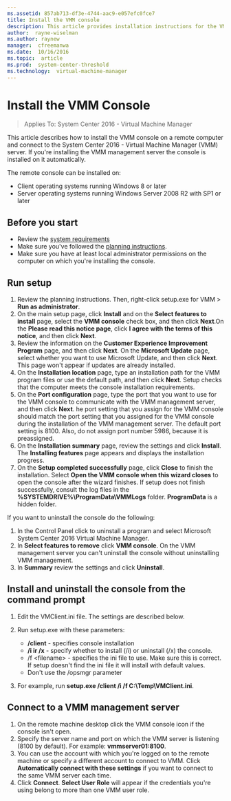 ```yaml
---
ms.assetid: 857ab713-df3e-4744-aac9-e057efc0fce7
title: Install the VMM console
description: This article provides installation instructions for the VMM console
author:  rayne-wiselman
ms.author: raynew
manager:  cfreemanwa
ms.date:  10/16/2016
ms.topic:  article
ms.prod:  system-center-threshold
ms.technology:  virtual-machine-manager
---
```


# Install the VMM Console

>Applies To: System Center 2016 - Virtual Machine Manager

This article describes how to install the VMM console on a remote computer and connect to the System Center 2016 - Virtual Machine Manager (VMM) server. If you're installing the VMM management server the console is installed on it automatically.

The remote console can be installed on:

- Client operating systems running Windows 8 or later
- Server operating systems running Windows Server 2008 R2 with SP1 or later

## Before you start

- Review the [system requirements](../orchestrator/system-requirements.md)
- Make sure you've followed the [planning instructions](../orchestrator/install.md).
- Make sure you have at least local administrator permissions on the computer on which you're installing the console.


## Run setup

1.  Review the planning instructions. Then, right-click setup.exe for VMM > **Run as administrator**.
2.  On the main setup page, click **Install** and on the **Select features to install** page, select the **VMM console** check box, and then click **Next**.On the **Please read this notice page**, click **I agree with the terms of this notice**, and then click **Next**.
3.  Review the information on the **Customer Experience Improvement Program** page, and then click **Next**. On the **Microsoft Update** page, select whether you want to use Microsoft Update, and then click **Next**. This page won't appear if updates are already installed.
4.  On the **Installation location** page, type an installation path for the VMM program files or use the default path, and then click **Next**. Setup checks that the computer meets the console installation requirements.
5.  On the **Port configuration** page, type the port that you want to use for the VMM console to communicate with the VMM management server, and then click **Next**. he port setting that you assign for the VMM console should match the port setting that you assigned for the VMM console during the installation of the VMM management server. The default port setting is 8100. Also, do not assign port number 5986, because it is preassigned.
6.  On the **Installation summary** page, review the settings and click **Install**. The **Installing features** page appears and displays the installation progress.
7.  On the **Setup completed successfully** page, click **Close** to finish the installation. Select **Open the VMM console when this wizard closes** to open the console after the wizard finishes. If setup does not finish successfully, consult the log files in the **%SYSTEMDRIVE%\ProgramData\VMMLogs** folder. **ProgramData** is a hidden folder.

If you want to uninstall the console do the following:

1. In the Control Panel click to uninstall a program and select Microsoft System Center 2016 Virtual Machine Manager.
2. In **Select features to remove** click **VMM console**. On the VMM management server you can't uninstall the console without uninstalling VMM management.
3. In **Summary** review the settings and click **Uninstall**.


## Install and uninstall the console from the command prompt

1. Edit the VMClient.ini file. The settings are described below.
2. Run setup.exe with these parameters:

	- **/client** - specifies console installation
	- **/i ir /x** - specify whether to install (/i) or uninstall (/x) the console.
	- /f &lt;filename&gt; - specifies the ini file to use. Make sure this is correct. If setup doesn't find the ini file it will install with default values.
	- Don't use the /opsmgr parameter

3. For example, run **setup.exe /client /i /f C:\Temp\VMClient.ini**.





## Connect to a VMM management server

1. On the remote machine desktop click the VMM console icon if the console isn't open.
2. Specify the server name and port on which the VMM server is listening (8100 by default). For example: **vmmserver01:8100**.
3. You can use the account with which you're logged on to the remote machine or specify a different account to connect to VMM. Click **Automatically connect with these settings** if you want to connect to the same VMM server each time.
4. Click **Connect**. **Select User Role** will appear if the credentials you're using belong to more than one VMM user role.
